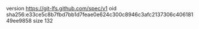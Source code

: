 version https://git-lfs.github.com/spec/v1
oid sha256:e33ce5c8b7fbd7bb1d7feae0e624c300c8946c3afc2137306c40618149ee9858
size 132
